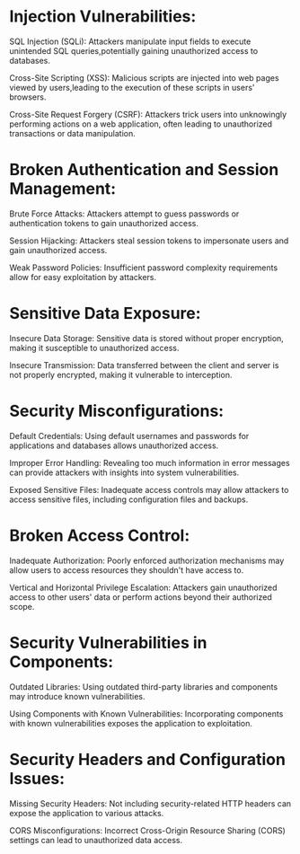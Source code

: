 # Injection Vulnerabilities:

SQL Injection (SQLi): Attackers manipulate input fields to execute unintended SQL queries,potentially gaining unauthorized access to databases.

Cross-Site Scripting (XSS): Malicious scripts are injected into web pages viewed by users,leading to the execution of these scripts in users' browsers.

Cross-Site Request Forgery (CSRF): Attackers trick users into unknowingly performing actions on a web application, often leading to unauthorized transactions or data manipulation.

# Broken Authentication and Session Management:
Brute Force Attacks: Attackers attempt to guess passwords or authentication tokens to gain unauthorized access.

Session Hijacking: Attackers steal session tokens to impersonate users and gain unauthorized access.

Weak Password Policies: Insufficient password complexity requirements allow for easy exploitation by attackers.

# Sensitive Data Exposure:

Insecure Data Storage: Sensitive data is stored without proper encryption, making it susceptible to unauthorized access.

Insecure Transmission: Data transferred between the client and server is not properly encrypted, making it vulnerable to interception.

# Security Misconfigurations:

Default Credentials: Using default usernames and passwords for applications and databases allows unauthorized access.

Improper Error Handling: Revealing too much information in error messages can provide attackers with insights into system vulnerabilities.

Exposed Sensitive Files: Inadequate access controls may allow attackers to access sensitive files, including configuration files and backups.

# Broken Access Control:

Inadequate Authorization: Poorly enforced authorization mechanisms may allow users to access resources they shouldn't have access to. 

Vertical and Horizontal Privilege Escalation: Attackers gain unauthorized access to other users' data or perform actions beyond their authorized scope.

# Security Vulnerabilities in Components:
 
Outdated Libraries: Using outdated third-party libraries and components may introduce known vulnerabilities. 

Using Components with Known Vulnerabilities: Incorporating components with known vulnerabilities exposes the application to exploitation.

# Security Headers and Configuration Issues:

Missing Security Headers: Not including security-related HTTP headers can expose the application to various attacks.

CORS Misconfigurations: Incorrect Cross-Origin Resource Sharing (CORS) settings can lead to unauthorized data access.
